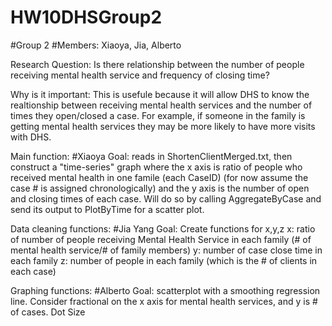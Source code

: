 # HW10DHSGroup2
#Group 2
#Members: Xiaoya, Jia, Alberto 

Research Question: Is there relationship between the number of people receiving mental health service and frequency of closing time?

Why is it important: This is usefule because it will allow DHS to know the realtionship between receiving mental health services and the number of times they open/closed a case. For example, if someone in the family is getting mental health services they may be more likely to have more visits with DHS.

Main function: #Xiaoya
Goal: reads in ShortenClientMerged.txt, then construct a "time-series" graph where the x axis is ratio of people who received mental health in one famile (each CaseID) (for now assume the case # is assigned chronologically) and the y axis is the number of open and closing times of each case. Will do so by calling AggregateByCase and send its output to PlotByTime for a scatter plot. 

Data cleaning functions:  #Jia Yang
Goal: Create functions for x,y,z
x: ratio of number of people receiving Mental Health Service in each family (# of mental health service/# of family members)
y: number of case close time in each family
z: number of people in each family (which is the # of clients in each case)

Graphing functions: #Alberto
Goal: scatterplot with a smoothing regression line. Consider fractional on the x axis for mental health services, and y is # of cases. Dot Size 


